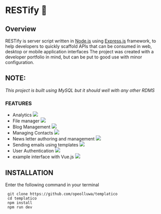 # RESTify :rocket:



## Overview
RESTify is server script  written in [Node.js](https://nodejs.org) using [Express.js](https://expressjs.com) framework, to help developers to quickly scaffold  APIs that can be consumed in web, desktop or mobile application interfaces 
The project was created with a developer portfolio in mind, but can be put to good use with minor configuration.



## NOTE:
_This project is built using MySQL
but it should well with any other RDMS_



### FEATURES
- Analytics ![](https://progress-bar.dev/70?title=processing)
- File manager ![](https://progress-bar.dev/30?title=planning)
- Blog Management ![](https://progress-bar.dev/30?title=planning)
- Managing Contacts ![](https://progress-bar.dev/82?title=almost+done)
- News letter authoring and management ![](https://progress-bar.dev/30?title=planning)
- Sending emails using templates ![](https://progress-bar.dev/30?title=planning)
- User Authentication  ![](https://progress-bar.dev/87?title=almost+done)
- example interface with Vue.js ![](https://progress-bar.dev/50?title=processing)



## INSTALLATION

Enter the following command in your terminal

```shell
 git clone https://github.com/opeolluwa/templatico
 cd templatico
 npm install
 npm run dev
```
